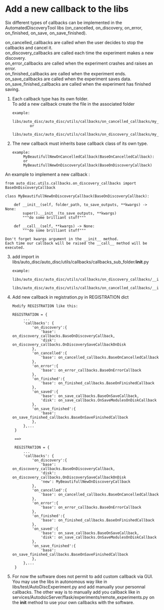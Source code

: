 # Add a new callback to the libs 
Six different types of callbacks can be implemented in the AutomatedDiscoveryTool libs (on_cancelled, on_discovery, on_error, on_finished, on_save, on_save_finished).<br/>

on_cancelled_callbacks are called when the user decides to stop the callbacks and cancel it.<br/>
on_discovery_callbacks are called each time the experiment makes a new discovery.<br/>
on_error_callbacks are called when the experiment crashes and raises an error.<br/>
on_finished_callbacks are called when the experiment ends.<br/>
on_save_callbacks are called when the experiment saves data.<br/>
on_save_finished_callbacks are called when the experiment has finished saving.<br/>


1) Each callback type has its own folder.<br/> 
To add a new callback create the file in the associated folder
    ```
    example: 
            libs/auto_disc/auto_disc/utils/callbacks/on_cancelled_callbacks/my_beautifull_new_on_cancelled_callback.py
            or
            libs/auto_disc/auto_disc/utils/callbacks/on_discovery_callbacks/my_beautifull_new_on_discovery_callback.py
    ```

2) The new callback must inherits base callback class of its own type.<br/>
   ```
   example:
        MyBeautifullNewOnCancelledCallback(BaseOnCancelledCallback):
        or
        MyBeautifullNewOnDiscoveryCallback(BaseOnDiscoveryCallback)
   ```
An example to implement a new callback :

    
    from auto_disc.utils.callbacks.on_discovery_callbacks import BaseOnDiscoveryCallback
    
    class MyBeautifullNewOnDiscoveryCallback(BaseOnDiscoveryCallback):

        def __init__(self, folder_path, to_save_outputs, **kwargs) -> None:
            super().__init__(to_save_outputs, **kwargs)
            """do some brilliant stuff"""

        def __call__(self, **kwargs) -> None:
            """do some brilliant stuff"""
    
    Don't forget kwargs argument in the __init__ method.
    Each time our callback will be raised the __call__ method will be executed.

3) add import in libs/auto_disc/auto_disc/utils/callbacks/callbacks_sub_folder/__init__.py
    ```
    example: 
        libs/auto_disc/auto_disc/utils/callbacks/on_discovery_callbacks/__init__.py
        libs/auto_disc/auto_disc/utils/callbacks/on_cancelled_callbacks/__init__.py
    ```
4) Add new callback in registration.py in REGISTRATION dict
   ```
   Modify REGISTRATION like this:

   REGISTRATION = {
        ...
        'callbacks': {
            'on_discovery':{
                'base': on_discovery_callbacks.BaseOnDiscoveryCallback,
                'disk': on_discovery_callbacks.OnDiscoverySaveCallbackOnDisk
            },
            'on_cancelled':{
                'base': on_cancelled_callbacks.BaseOnCancelledCallback
            },
            'on_error':{
                'base': on_error_callbacks.BaseOnErrorCallback
            },
            'on_finished':{
                'base': on_finished_callbacks.BaseOnFinishedCallback
            },
            'on_saved':{
                'base': on_save_callbacks.BaseOnSaveCallback,
                'disk': on_save_callbacks.OnSaveModulesOnDiskCallback
            },
            'on_save_finished':{
                'base': on_save_finished_callbacks.BaseOnSaveFinishedCallback
            },
        },...
    }

    ==>
    
    REGISTRATION = {
        ...
        'callbacks': {
            'on_discovery':{
                'base': on_discovery_callbacks.BaseOnDiscoveryCallback,
                'disk': on_discovery_callbacks.OnDiscoverySaveCallbackOnDisk
                'new': MyBeautifullNewOnDiscoveryCallback
            },
            'on_cancelled':{
                'base': on_cancelled_callbacks.BaseOnCancelledCallback
            },
            'on_error':{
                'base': on_error_callbacks.BaseOnErrorCallback
            },
            'on_finished':{
                'base': on_finished_callbacks.BaseOnFinishedCallback
            },
            'on_saved':{
                'base': on_save_callbacks.BaseOnSaveCallback,
                'disk': on_save_callbacks.OnSaveModulesOnDiskCallback
            },
            'on_save_finished':{
                'base': on_save_finished_callbacks.BaseOnSaveFinishedCallback
            },
        },...
    }
   ```

5) For now the software does not permit to add custom callback via GUI. You may use the libs in autonomous way like in libs/test/AutoDiscExperiment.py and add manually your personnal callbacks. The other way is to manually add you callback like in services/AutodsicServer/flask/experiments/remote_experiments.py on the __init__ method to use your own callbacks with the software.